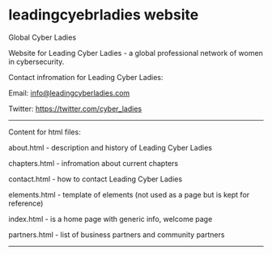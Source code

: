 # leadingcyebrladies website 
Global Cyber Ladies

Website for Leading Cyber Ladies - a global professional network of women in cybersecurity.

Contact infromation for Leading Cyber Ladies:

Email: info@leadingcyberladies.com

Twitter: https://twitter.com/cyber_ladies 

***

Content for html files:

about.html - description and history of Leading Cyber Ladies

chapters.html - infromation about current chapters

contact.html - how to contact Leading Cyber Ladies

elements.html - template of elements (not used as a page but is kept for reference)

index.html - is a home page with generic info, welcome page

partners.html - list of business partners and community partners

***




